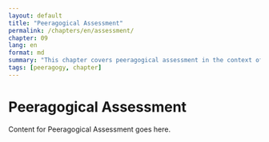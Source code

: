 ```yaml
---
layout: default
title: "Peeragogical Assessment"
permalink: /chapters/en/assessment/
chapter: 09
lang: en
format: md
summary: "This chapter covers peeragogical assessment in the context of peeragogy."
tags: [peeragogy, chapter]
---
```


# Peeragogical Assessment

Content for Peeragogical Assessment goes here.
